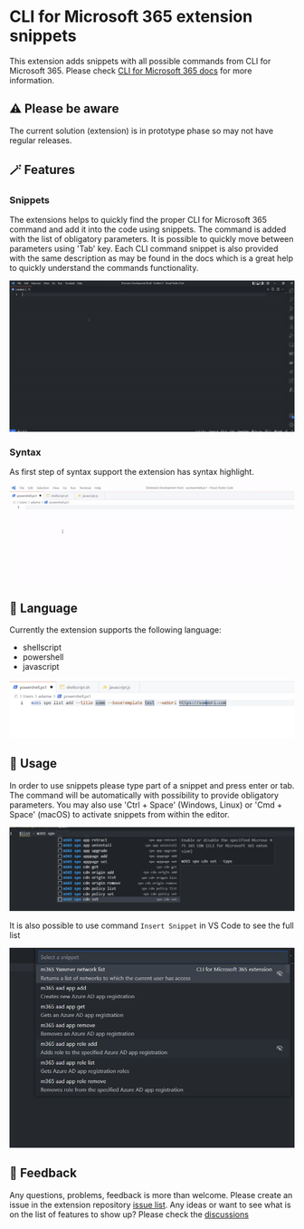 # CLI for Microsoft 365 extension snippets

This extension adds snippets with all possible commands from CLI for Microsoft 365. Please check [CLI for Microsoft 365 docs](https://pnp.github.io/cli-microsoft365/) for more information.

## ⚠️ Please be aware 

The current solution (extension) is in prototype phase so may not have regular releases.

## 🪄 Features 

### Snippets

The extensions helps to quickly find the proper CLI for Microsoft 365 command and add it into the code using snippets. The command is added with the list of obligatory parameters. It is possible to quickly move between parameters using 'Tab' key. Each CLI command snippet is also provided with the same description as may be found in the docs which is a great help to quickly understand the commands functionality.

![snippetsList](/assets/snippets.gif)

### Syntax

As first step of syntax support the extension has syntax highlight.

![syntaxColor](/assets/syntaxColor.gif)

## 📑 Language 

Currently the extension supports the following language:
- shellscript
- powershell
- javascript

![languageSupport](/assets/languageSupport.png)

## 💪 Usage 

In order to use snippets please type part of a snippet and press enter or tab. The command will be automatically with possibility to provide obligatory parameters. You may also use 'Ctrl + Space' (Windows, Linux) or 'Cmd + Space' (macOS) to activate snippets from within the editor.

![snippetsList](/assets/snippetsList.png)

It is also possible to use command `Insert Snippet` in VS Code to see the full list

![snippetsList](/assets/listOfCommandsFromToolbar.png)

## 💬 Feedback 

Any questions, problems, feedback is more than welcome. Please create an issue in the extension repository [issue list](https://github.com/Adam-it/cli-for-microsoft-365-extension/issues).
Any ideas or want to see what is on the list of features to show up? Please check the [discussions](https://github.com/Adam-it/cli-for-microsoft-365-extension/discussions)